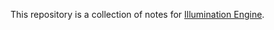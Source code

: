 This repository is a collection of notes for [Illumination Engine](https://github.com/PercentBoat4164/Illumination-Engine). 